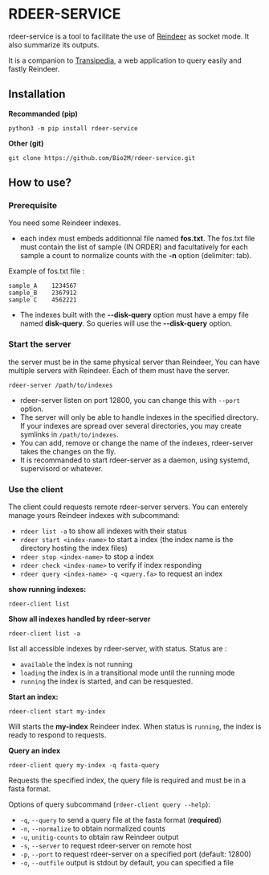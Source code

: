 # RDEER-SERVICE


rdeer-service is a tool to facilitate the use of [Reindeer](https://github.com/kamimrcht/REINDEER) as socket mode.
It also summarize its outputs.

It is a companion to [Transipedia](https://transipedia.org), a web application to query easily and fastly Reindeer.

## Installation

**Recommanded (pip)**


```
python3 -m pip install rdeer-service
```

**Other (git)**

```
git clone https://github.com/Bio2M/rdeer-service.git
```


## How to use?

### Prerequisite

You need some Reindeer indexes.

* each index must embeds additionnal file named **fos.txt**. The fos.txt file must contain the list of sample (IN ORDER)
 and facultatively for each sample a count to normalize counts with the **-n** option (delimiter: tab).

Example of fos.txt file : 
```
sample_A	1234567
sample_B	2367912
sample C	4562221
```

* The indexes built with the  **--disk-query** option must have a empy file named **disk-query**. So queries will use the **--disk-query** option.



### Start the server

the server must be in the same physical server than Reindeer, You can have multiple servers with Reindeer.  Each of them must have the server.

```
rdeer-server /path/to/indexes
```

* rdeer-server listen on port 12800, you can change this with `--port` option.
* The server will only be able to handle indexes in the specified directory. If your indexes are spread over several directories, you may create symlinks in `/path/to/indexes`.
* You can add, remove or change the name of the indexes, rdeer-server takes the changes on the fly.
* It is recommanded to start rdeer-server as a daemon, using systemd, supervisord or whatever.



### Use the client

The client could requests remote rdeer-server servers. You can enterely manage yours Reindeer indexes with subcommand:

* ``rdeer list -a`` to show all indexes with their status
* ``rdeer start <index-name>`` to start a index (the index name is the directory hosting the index files)
* `rdeer stop <index-name>` to stop a index
* `rdeer check <index-name>` to verify if index responding
* `rdeer query <index-name> -q <query.fa>` to request an index 


**show running indexes:**

```
rdeer-client list
```

**Show all indexes handled by rdeer-server**

```
rdeer-client list -a
```

list all accessible indexes by rdeer-server, with status. Status are : 

* `available` the index is not running
* `loading` the index is in a transitional mode until the running mode
* `running` the index is started, and can be resquested.


**Start an index:**

```
rdeer-client start my-index
```

Will starts the **my-index** Reindeer index. When status is `running`, the index is ready to respond to requests.

**Query an index**

```
rdeer-client query my-index -q fasta-query
```

Requests the specified index, the query file is required and must be in a fasta format.

Options of query subcommand (`rdeer-client query --help`):

* `-q`, `--query` to send a query file at the fasta format (**required**)
* `-n`, `--normalize` to obtain normalized counts
* `-u`, `unitig-counts` to obtain raw Reindeer output
* `-s`, `--server` to request rdeer-server on remote host
* `-p`, `--port` to request rdeer-server on a specified port (default: 12800)
* `-o`, `--outfile` output is stdout by default, you can specified a file

